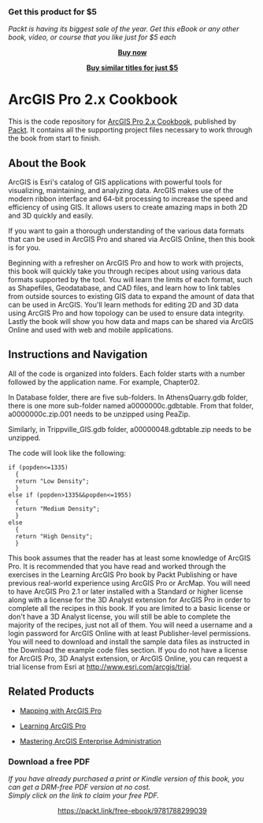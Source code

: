 
### Get this product for $5

<i>Packt is having its biggest sale of the year. Get this eBook or any other book, video, or course that you like just for $5 each</i>


<b><p align='center'>[Buy now](https://packt.link/9781788299039)</p></b>


<b><p align='center'>[Buy similar titles for just $5](https://subscription.packtpub.com/search)</p></b>


# ArcGIS Pro 2.x Cookbook
This is the code repository for [ArcGIS Pro 2.x Cookbook](https://www.packtpub.com/application-development/arcgis-pro-2x-cookbook?utm_source=github&utm_medium=repository&utm_campaign=9781788299039), published by [Packt](https://www.packtpub.com/?utm_source=github). It contains all the supporting project files necessary to work through the book from start to finish.
## About the Book
ArcGIS is Esri's catalog of GIS applications with powerful tools for visualizing, maintaining, and analyzing data. ArcGIS makes use of the modern ribbon interface and 64-bit processing to increase the speed and efficiency of using GIS. It allows users to create amazing maps in both 2D and 3D quickly and easily.

If you want to gain a thorough understanding of the various data formats that can be used in ArcGIS Pro and shared via ArcGIS Online, then this book is for you.

Beginning with a refresher on ArcGIS Pro and how to work with projects, this book will quickly take you through recipes about using various data formats supported by the tool. You will learn the limits of each format, such as Shapefiles, Geodatabase, and CAD files, and learn how to link tables from outside sources to existing GIS data to expand the amount of data that can be used in ArcGIS. You'll learn methods for editing 2D and 3D data using ArcGIS Pro and how topology can be used to ensure data integrity. Lastly the book will show you how data and maps can be shared via ArcGIS Online and used with web and mobile applications.
## Instructions and Navigation
All of the code is organized into folders. Each folder starts with a number followed by the application name. For example, Chapter02.

In Database folder, there are five sub-folders. In AthensQuarry.gdb folder, there is one more sub-folder named a0000000c.gdbtable. From that folder, a0000000c.zip.001 needs to be unzipped using PeaZip.

Similarly, in Trippville_GIS.gdb folder, a00000048.gdbtable.zip needs to be unzipped.

The code will look like the following:
```
if (popden<=1335)
  {
  return "Low Density";
  }
else if (popden>1335&&popden<=1955)
  {
  return "Medium Density";
  }
else
  {
  return "High Density";
  }
```

This book assumes that the reader has at least some knowledge of ArcGIS Pro. It is recommended that you have read and worked through the exercises in the Learning ArcGIS Pro book by Packt Publishing or have previous real-world experience using ArcGIS Pro or ArcMap. 
You will need to have ArcGIS Pro 2.1 or later installed with a Standard or higher license along with a license for the 3D Analyst extension for ArcGIS Pro in order to complete all the recipes in this book. If you are limited to a basic license or don't have a 3D Analyst license, you will still be able to complete the majority of the recipes, just not all of them. 
You will need a username and a login password for ArcGIS Online with at least Publisher-level permissions. 
You will need to download and install the sample data files as instructed in the Download the example code files section. 
If you do not have a license for ArcGIS Pro, 3D Analyst extension, or ArcGIS Online, you can request a trial license from Esri at http://www.esri.com/arcgis/trial.

## Related Products
* [Mapping with ArcGIS Pro](https://www.packtpub.com/application-development/mapping-arcgis-pro?utm_source=github&utm_medium=repository&utm_campaign=9781788298001)

* [Learning ArcGIS Pro](https://www.packtpub.com/application-development/learning-arcgis-pro?utm_source=github&utm_medium=repository&utm_campaign=9781785284496)

* [Mastering ArcGIS Enterprise Administration](https://www.packtpub.com/application-development/mastering-arcgis-enterprise-administration?utm_source=github&utm_medium=repository&utm_campaign=9781788297493)


### Download a free PDF

 <i>If you have already purchased a print or Kindle version of this book, you can get a DRM-free PDF version at no cost.<br>Simply click on the link to claim your free PDF.</i>
<p align="center"> <a href="https://packt.link/free-ebook/9781788299039">https://packt.link/free-ebook/9781788299039 </a> </p>